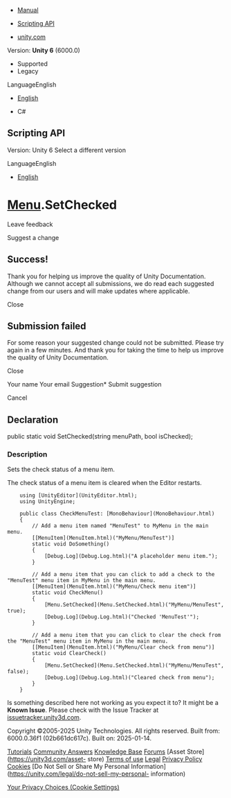 [ ]()

  * [Manual](../Manual/index.html)
  * [Scripting API](../ScriptReference/index.html)

  * [unity.com](https://unity.com/)

Version: **Unity 6** (6000.0)

  * Supported
  * Legacy

LanguageEnglish

  * [English]()

  * C#

[ ](https://docs.unity3d.com)

## Scripting API

Version: Unity 6 Select a different version

LanguageEnglish

  * [English]()

#  [Menu](Menu.html).SetChecked

Leave feedback

Suggest a change

## Success!

Thank you for helping us improve the quality of Unity Documentation. Although
we cannot accept all submissions, we do read each suggested change from our
users and will make updates where applicable.

Close

## Submission failed

For some reason your suggested change could not be submitted. Please <a>try
again</a> in a few minutes. And thank you for taking the time to help us
improve the quality of Unity Documentation.

Close

Your name Your email Suggestion* Submit suggestion

Cancel

[ ]()

## Declaration

public static void SetChecked(string menuPath, bool isChecked);

### Description

Sets the check status of a menu item.

The check status of a menu item is cleared when the Editor restarts.

    
    
        using [UnityEditor](UnityEditor.html);
        using UnityEngine;  
      
        public class CheckMenuTest: [MonoBehaviour](MonoBehaviour.html)
        {
            // Add a menu item named "MenuTest" to MyMenu in the main menu.    
            [[MenuItem](MenuItem.html)("MyMenu/MenuTest")]
            static void DoSomething()
            {
                [Debug.Log](Debug.Log.html)("A placeholder menu item.");         
            }
            
            // Add a menu item that you can click to add a check to the "MenuTest" menu item in MyMenu in the main menu. 
            [[MenuItem](MenuItem.html)("MyMenu/Check menu item")]
            static void CheckMenu()
            {
                [Menu.SetChecked](Menu.SetChecked.html)("MyMenu/MenuTest", true);
                [Debug.Log](Debug.Log.html)("Checked 'MenuTest'");            
            }
            
            // Add a menu item that you can click to clear the check from the "MenuTest" menu item in MyMenu in the main menu. 
            [[MenuItem](MenuItem.html)("MyMenu/Clear check from menu")]
            static void ClearCheck()
            {
                [Menu.SetChecked](Menu.SetChecked.html)("MyMenu/MenuTest", false);
                [Debug.Log](Debug.Log.html)("Cleared check from menu");
            }
        }
    

Is something described here not working as you expect it to? It might be a
**Known Issue**. Please check with the Issue Tracker at
[issuetracker.unity3d.com](https://issuetracker.unity3d.com).

Copyright ©2005-2025 Unity Technologies. All rights reserved. Built from:
6000.0.36f1 (02b661dc617c). Built on: 2025-01-14.

[Tutorials](https://unity3d.com/learn) [Community
Answers](https://answers.unity3d.com) [Knowledge
Base](https://support.unity3d.com/hc/en-us)
[Forums](https://forum.unity3d.com) [Asset Store](https://unity3d.com/asset-
store) [Terms of use](https://docs.unity3d.com/Manual/TermsOfUse.html)
[Legal](https://unity.com/legal) [Privacy
Policy](https://unity.com/legal/privacy-policy)
[Cookies](https://unity.com/legal/cookie-policy) [Do Not Sell or Share My
Personal Information](https://unity.com/legal/do-not-sell-my-personal-
information)

[Your Privacy Choices (Cookie Settings)](javascript:void\(0\);)

